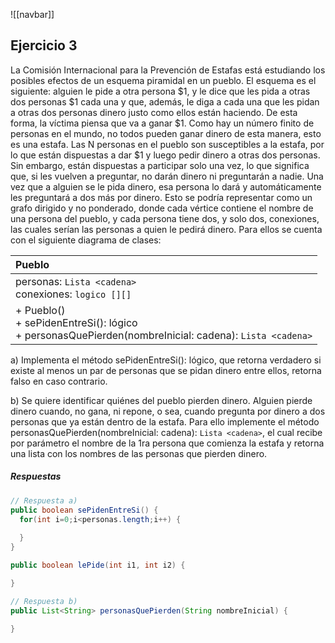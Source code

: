 ![[navbar]]
## Ejercicio 3
La Comisión Internacional para la Prevención de Estafas está estudiando los posibles efectos de un esquema piramidal en un pueblo. El esquema es el siguiente: alguien le pide a otra persona $1, y le dice que les pida a otras dos personas $1 cada una y que, además, le diga a cada una que les pidan a otras dos personas dinero justo como ellos están haciendo. De esta forma, la víctima piensa que va a
ganar $1. Como hay un número finito de personas en el mundo, no todos pueden ganar dinero de esta manera, esto es una estafa.
Las N personas en el pueblo son susceptibles a la estafa, por lo que están dispuestas a dar $1 y luego pedir dinero a otras dos personas. Sin embargo, están dispuestas a participar solo una vez, lo que significa que, si les vuelven a preguntar, no darán dinero ni preguntarán a nadie. Una vez que a alguien se le pida dinero, esa persona lo dará y automáticamente les preguntará a dos más por dinero. 
Esto se podría representar como un grafo dirigido y no ponderado, donde cada vértice contiene el nombre de una persona del pueblo, y cada persona tiene dos, y solo dos, conexiones, las cuales serían las personas a quien le pedirá dinero.
Para ellos se cuenta con el siguiente diagrama de clases:

| Pueblo                                                                                                    |
| :-------------------------------------------------------------------------------------------------------- |
| personas: `Lista <cadena>`<br>conexiones: `logico [][]`                                                   |
| + Pueblo()<br>+ sePidenEntreSi(): lógico<br>+ personasQuePierden(nombreInicial: cadena): `Lista <cadena>` |
a) Implementa el método sePidenEntreSi(): lógico, que retorna verdadero si existe al menos un par de personas que se pidan dinero entre ellos, retorna falso en caso contrario.

b) Se quiere identificar quiénes del pueblo pierden dinero. Alguien pierde dinero cuando, no gana, ni repone, o sea, cuando pregunta por dinero a dos personas que ya están dentro de la estafa. Para ello implemente el método personasQuePierden(nombreInicial: cadena): `Lista <cadena>`, el cual recibe por parámetro el nombre de la 1ra persona que comienza la estafa y retorna una lista con los nombres de las personas que pierden dinero.

##### Respuestas

```java
// Respuesta a)
public boolean sePidenEntreSi() {
  for(int i=0;i<personas.length;i++) {
    
  }
}

public boolean lePide(int i1, int i2) {

}
```

```java
// Respuesta b)
public List<String> personasQuePierden(String nombreInicial) {

}
```